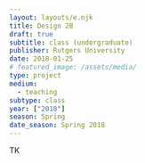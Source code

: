 ```yaml
---
layout: layouts/e.njk
title: Design 2B
draft: true
subtitle: class (undergraduate)
publisher: Rutgers University
date: 2018-01-25
# featured_image: /assets/media/
type: project
medium:
  - teaching
subtype: class
year: ["2018"]
season: Spring
date_season: Spring 2018
---
```


TK
